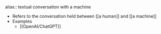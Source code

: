 alias:: textual conversation with a machine

- Refers to the conversation held between [[a human]] and [[a machine]]
- Examples
	- [[OpenAI/ChatGPT]]